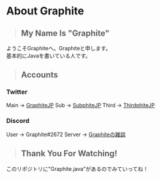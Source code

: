 # About Graphite

> ## My Name Is **"Graphite"**

ようこそGraphiteへ。Graphiteと申します。<br />
基本的にJavaを書いている人です。

> ## Accounts

### Twitter
Main -> <a href = "https://twitter.com/GraphiteJP">GraphiteJP</a>
Sub -> <a href = "https://twitter.com/SubphiteJP">SubphiteJP</a>
Third -> <a href = "https://twitter.com/ThirdphiteJP">ThirdphiteJP</a>

### Discord
User -> Graphite#2672
Server -> <a href = "https://discord.gg/6XRjSQXCgy">Graphiteの雑談</a>

> ## Thank You For Watching!

このリポジトリに"Graphite.java"があるのでみていってね！
